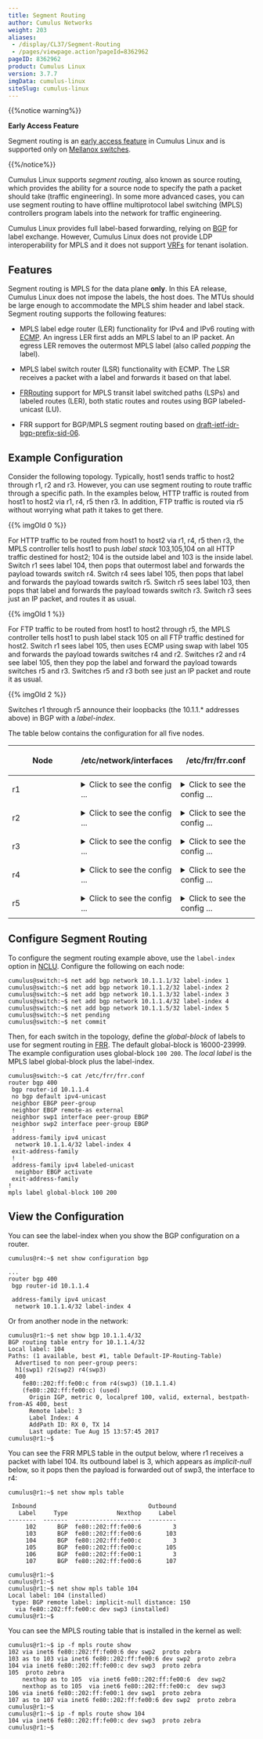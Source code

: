 ```yaml
---
title: Segment Routing
author: Cumulus Networks
weight: 203
aliases:
 - /display/CL37/Segment-Routing
 - /pages/viewpage.action?pageId=8362962
pageID: 8362962
product: Cumulus Linux
version: 3.7.7
imgData: cumulus-linux
siteSlug: cumulus-linux
---
```

{{%notice warning%}}

**Early Access Feature**

Segment routing is an [early access
feature](https://support.cumulusnetworks.com/hc/en-us/articles/202933878)
in Cumulus Linux and is supported only on [Mellanox
switches](https://cumulusnetworks.com/products/hardware-compatibility-list/?Brand=mellanox).

{{%/notice%}}

Cumulus Linux supports *segment routing,* also known as source routing,
which provides the ability for a source node to specify the path a
packet should take (traffic engineering). In some more advanced cases,
you can use segment routing to have offline multiprotocol label
switching (MPLS) controllers program labels into the network for traffic
engineering.

Cumulus Linux provides full label-based forwarding, relying on
[BGP](/cumulus-linux/Layer-3/Border-Gateway-Protocol-BGP) for label
exchange. However, Cumulus Linux does not provide LDP interoperability
for MPLS and it does not support
[VRFs](/cumulus-linux/Layer-3/Virtual-Routing-and-Forwarding-VRF) for
tenant isolation.

## Features

Segment routing is MPLS for the data plane **only**. In this EA release,
Cumulus Linux does not impose the labels, the host does. The MTUs should
be large enough to accommodate the MPLS shim header and label stack.
Segment routing supports the following features:

  - MPLS label edge router (LER) functionality for IPv4 and IPv6 routing
    with
    [ECMP](/cumulus-linux/Layer-3/Equal-Cost-Multipath-Load-Sharing-Hardware-ECMP).
    An ingress LER first adds an MPLS label to an IP packet. An egress
    LER removes the outermost MPLS label (also called *popping* the
    label).

  - MPLS label switch router (LSR) functionality with ECMP. The LSR
    receives a packet with a label and forwards it based on that label.

  - [FRRouting](/cumulus-linux/Layer-3/FRRouting-Overview/) support for
    MPLS transit label switched paths (LSPs) and labeled routes (LER),
    both static routes and routes using BGP labeled-unicast (LU).

  - FRR support for BGP/MPLS segment routing based on
    [draft-ietf-idr-bgp-prefix-sid-06](https://datatracker.ietf.org/doc/draft-ietf-idr-bgp-prefix-sid/).

## Example Configuration

Consider the following topology. Typically, host1 sends traffic to host2
through r1, r2 and r3. However, you can use segment routing to route
traffic through a specific path. In the examples below, HTTP traffic is
routed from host1 to host2 via r1, r4, r5 then r3. In addition, FTP
traffic is routed via r5 without worrying what path it takes to get
there.

{{% imgOld 0 %}}

For HTTP traffic to be routed from host1 to host2 via r1, r4, r5 then
r3, the MPLS controller tells host1 to push *label stack* 103,105,104 on
all HTTP traffic destined for host2; 104 is the outside label and 103 is
the inside label. Switch r1 sees label 104, then pops that outermost
label and forwards the payload towards switch r4. Switch r4 sees label
105, then pops that label and forwards the payload towards switch r5.
Switch r5 sees label 103, then pops that label and forwards the payload
towards switch r3. Switch r3 sees just an IP packet, and routes it as
usual.

{{% imgOld 1 %}}

For FTP traffic to be routed from host1 to host2 through r5, the MPLS
controller tells host1 to push label stack 105 on all FTP traffic
destined for host2. Switch r1 sees label 105, then uses ECMP using swap
with label 105 and forwards the payload towards switches r4 and r2.
Switches r2 and r4 see label 105, then they pop the label and forward
the payload towards switches r5 and r3. Switches r5 and r3 both see just
an IP packet and route it as usual.

{{% imgOld 2 %}}

Switches r1 through r5 announce their loopbacks (the 10.1.1.\* addresses
above) in BGP with a *label-index*.

The table below contains the configuration for all five nodes.

<table>
<colgroup>
<col style="width: 33%" />
<col style="width: 33%" />
<col style="width: 33%" />
</colgroup>
<thead>
<tr class="header">
<th><p>Node</p></th>
<th><p>/etc/network/interfaces</p></th>
<th><p>/etc/frr/frr.conf</p></th>
</tr>
</thead>
<tbody>
<tr class="odd">
<td><p>r1</p></td>
<td><details>
<summary>Click to see the config ... </summary>
<pre><code>auto lo
iface lo inet loopback
    address 10.1.1.1/32
 
auto swp2
iface swp2
    mpls-enable yes
 
auto swp4
iface swp4
    mpls-enable yes
 
auto swp10
iface swp10
    address 192.168.11.1/24
    mpls-enable yes
 
auto vagrant
iface vagrant inet dhcp
 
auto eth0
iface eth0 inet dhcp
 vrf mgmt
 
auto mgmt
iface mgmt
  address 127.0.0.1/8
  vrf-table auto</code></pre>
</details></td>
<td><details>
<summary>Click to see the config ... </summary>
<pre><code>frr version 4.0+cl3u9
frr defaults datacenter
hostname r1
username cumulus nopassword
!
service integrated-vtysh-config
!
log syslog informational
!
router bgp 65111
 bgp router-id 10.1.1.1
 no bgp default ipv4-unicast
 neighbor EBGP peer-group
 neighbor EBGP remote-as external
 neighbor swp2 interface peer-group EBGP
 neighbor swp4 interface peer-group EBGP
 !
 address-family ipv4 unicast
  network 10.1.1.1/32 label-index 1
  network 10.1.1.2/32 label-index 2
  network 10.1.1.3/32 label-index 3
  network 10.1.1.4/32 label-index 4
  network 10.1.1.5/32 label-index 5
 exit-address-family
 !
 address-family ipv4 labeled-unicast
  neighbor EBGP activate
 exit-address-family
!
mpls label global-block 100 200
!
line vty
!</code></pre>
</details></td>
</tr>
<tr class="even">
<td><p>r2</p></td>
<td><details>
<summary>Click to see the config ... </summary>
<pre><code>auto lo
iface lo inet loopback
    address 10.1.1.2/32
 
auto swp1
iface swp1
    mpls-enable yes
 
auto swp3
iface swp3
    mpls-enable yes
 
auto swp5
iface swp5
    mpls-enable yes
 
auto vagrant
iface vagrant inet dhcp
 
auto eth0
iface eth0 inet dhcp
 vrf mgmt
 
auto mgmt
iface mgmt
  address 127.0.0.1/8
  vrf-table auto</code></pre>
</details></td>
<td><details>
<summary>Click to see the config ... </summary>
<pre><code>frr version 4.0+cl3u9
frr defaults datacenter
hostname r2
username cumulus nopassword
!
service integrated-vtysh-config
!
log syslog informational
!
router bgp 65222
 bgp router-id 10.1.1.2
 no bgp default ipv4-unicast
 neighbor EBGP peer-group
 neighbor EBGP remote-as external
 neighbor swp1 interface peer-group EBGP
 neighbor swp3 interface peer-group EBGP
 neighbor swp5 interface peer-group EBGP
 !
 address-family ipv4 unicast
  network 10.1.1.1/32 label-index 1
  network 10.1.1.2/32 label-index 2
  network 10.1.1.3/32 label-index 3
  network 10.1.1.4/32 label-index 4
  network 10.1.1.5/32 label-index 5
 exit-address-family
 !
 address-family ipv4 labeled-unicast
  neighbor EBGP activate
 exit-address-family
!
mpls label global-block 100 200
!
line vty
!</code></pre>
</details></td>
</tr>
<tr class="odd">
<td><p>r3</p></td>
<td><details>
<summary>Click to see the config ... </summary>
<pre><code>auto lo
iface lo inet loopback
    address 10.1.1.3/32
 
auto swp2
iface swp2
    mpls-enable yes
 
auto swp5
iface swp5
    mpls-enable yes
 
auto swp10
iface swp10
    address 192.168.22.1/24
    mpls-enable yes
 
auto vagrant
iface vagrant inet dhcp
 
auto eth0
iface eth0 inet dhcp
 vrf mgmt
 
auto mgmt
iface mgmt
  address 127.0.0.1/8
  vrf-table auto</code></pre>
</details></td>
<td><details>
<summary>Click to see the config ... </summary>
<pre><code>frr version 4.0+cl3u9
frr defaults datacenter
hostname r3
username cumulus nopassword
!
service integrated-vtysh-config
!
log syslog informational
!
router bgp 65333
 bgp router-id 10.1.1.3
 no bgp default ipv4-unicast
 neighbor EBGP peer-group
 neighbor EBGP remote-as external
 neighbor swp2 interface peer-group EBGP
 neighbor swp5 interface peer-group EBGP
 !
 address-family ipv4 unicast
  network 10.1.1.1/32 label-index 1
  network 10.1.1.2/32 label-index 2
  network 10.1.1.3/32 label-index 3
  network 10.1.1.4/32 label-index 4
  network 10.1.1.5/32 label-index 5
 exit-address-family
 !
 address-family ipv4 labeled-unicast
  neighbor EBGP activate
 exit-address-family
!
mpls label global-block 100 200
!
line vty
!</code></pre>
</details></td>
</tr>
<tr class="even">
<td><p>r4</p></td>
<td><details>
<summary>Click to see the config ... </summary>
<pre><code>auto lo
iface lo inet loopback
    address 10.1.1.4/32
 
auto swp1
iface swp1
    mpls-enable yes
 
auto swp5
iface swp5
    mpls-enable yes
 
auto vagrant
iface vagrant inet dhcp
 
auto eth0
iface eth0 inet dhcp
 vrf mgmt
 
auto mgmt
iface mgmt
  address 127.0.0.1/8
  vrf-table auto</code></pre>
</details></td>
<td><details>
<summary>Click to see the config ... </summary>
<pre><code>frr version 4.0+cl3u9
frr defaults datacenter
hostname r4
username cumulus nopassword
!
service integrated-vtysh-config
!
log syslog informational
!
router bgp 65444
 bgp router-id 10.1.1.4
 no bgp default ipv4-unicast
 neighbor EBGP peer-group
 neighbor EBGP remote-as external
 neighbor swp1 interface peer-group EBGP
 neighbor swp5 interface peer-group EBGP
 !
 address-family ipv4 unicast
  network 10.1.1.1/32 label-index 1
  network 10.1.1.2/32 label-index 2
  network 10.1.1.3/32 label-index 3
  network 10.1.1.4/32 label-index 4
  network 10.1.1.5/32 label-index 5
 exit-address-family
 !
 address-family ipv4 labeled-unicast
  neighbor EBGP activate
 exit-address-family
!
mpls label global-block 100 200
!
line vty
!</code></pre>
</details></td>
</tr>
<tr class="odd">
<td><p>r5</p></td>
<td><details>
<summary>Click to see the config ... </summary>
<pre><code>auto lo
iface lo inet loopback
    address 10.1.1.5/32
 
auto swp2
iface swp2
    mpls-enable yes
 
auto swp5
iface swp5
    mpls-enable yes
 
auto swp10
iface swp10
    address 192.168.22.1/24
    mpls-enable yes
 
auto vagrant
iface vagrant inet dhcp
 
auto eth0
iface eth0 inet dhcp
 vrf mgmt
 
auto mgmt
iface mgmt
  address 127.0.0.1/8
  vrf-table auto</code></pre>
</details></td>
<td><details>
<summary>Click to see the config ... </summary>
<pre><code>frr version 4.0+cl3u9
frr defaults datacenter
hostname r5
username cumulus nopassword
!
service integrated-vtysh-config
!
log syslog informational
!
router bgp 65555
 bgp router-id 10.1.1.5
 no bgp default ipv4-unicast
 neighbor EBGP peer-group
 neighbor EBGP remote-as external
 neighbor swp2 interface peer-group EBGP
 neighbor swp3 interface peer-group EBGP
 neighbor swp5 interface peer-group EBGP
 !
 address-family ipv4 unicast
  network 10.1.1.1/32 label-index 1
  network 10.1.1.2/32 label-index 2
  network 10.1.1.3/32 label-index 3
  network 10.1.1.4/32 label-index 4
  network 10.1.1.5/32 label-index 5
 exit-address-family
 !
 !
 address-family ipv4 labeled-unicast
  neighbor EBGP activate
 exit-address-family
!
mpls label global-block 100 200
!
line vty
!</code></pre>
</details></td>
</tr>
</tbody>
</table>

## Configure Segment Routing

To configure the segment routing example above, use the `label-index`
option in
[NCLU](/cumulus-linux/System-Configuration/Network-Command-Line-Utility-NCLU).
Configure the following on each node:

    cumulus@switch:~$ net add bgp network 10.1.1.1/32 label-index 1
    cumulus@switch:~$ net add bgp network 10.1.1.2/32 label-index 2
    cumulus@switch:~$ net add bgp network 10.1.1.3/32 label-index 3
    cumulus@switch:~$ net add bgp network 10.1.1.4/32 label-index 4
    cumulus@switch:~$ net add bgp network 10.1.1.5/32 label-index 5
    cumulus@switch:~$ net pending
    cumulus@switch:~$ net commit

Then, for each switch in the topology, define the *global-block* of
labels to use for segment routing in
[FRR](/cumulus-linux/Layer-3/Configuring-FRRouting/). The default
global-block is 16000-23999. The example configuration uses global-block
`100 200`. The *local label* is the MPLS label global-block plus the
label-index.

    cumulus@switch:~$ cat /etc/frr/frr.conf
    router bgp 400
     bgp router-id 10.1.1.4
     no bgp default ipv4-unicast
     neighbor EBGP peer-group
     neighbor EBGP remote-as external
     neighbor swp1 interface peer-group EBGP
     neighbor swp2 interface peer-group EBGP
     !
     address-family ipv4 unicast
      network 10.1.1.4/32 label-index 4
     exit-address-family
     !
     address-family ipv4 labeled-unicast
      neighbor EBGP activate
     exit-address-family
    !
    mpls label global-block 100 200

## View the Configuration

You can see the label-index when you show the BGP configuration on a
router.

    cumulus@r4:~$ net show configuration bgp
     
    ...
    router bgp 400
     bgp router-id 10.1.1.4
     
     address-family ipv4 unicast
      network 10.1.1.4/32 label-index 4

Or from another node in the network:

    cumulus@r1:~$ net show bgp 10.1.1.4/32
    BGP routing table entry for 10.1.1.4/32
    Local label: 104
    Paths: (1 available, best #1, table Default-IP-Routing-Table)
      Advertised to non peer-group peers:
      h1(swp1) r2(swp2) r4(swp3)
      400
        fe80::202:ff:fe00:c from r4(swp3) (10.1.1.4)
        (fe80::202:ff:fe00:c) (used)
          Origin IGP, metric 0, localpref 100, valid, external, bestpath-from-AS 400, best
          Remote label: 3
          Label Index: 4
          AddPath ID: RX 0, TX 14
          Last update: Tue Aug 15 13:57:45 2017
    cumulus@r1:~$ 

You can see the FRR MPLS table in the output below, where r1 receives a
packet with label 104. Its outbound label is 3, which appears as
*implicit-null* below, so it pops then the payload is forwarded out of
swp3, the interface to r4:

    cumulus@r1:~$ net show mpls table
     
     Inbound                                Outbound
       Label     Type              Nexthop     Label
    --------  -------  -------------------  --------
         102      BGP  fe80::202:ff:fe00:6         3
         103      BGP  fe80::202:ff:fe00:6       103
         104      BGP  fe80::202:ff:fe00:c         3
         105      BGP  fe80::202:ff:fe00:c       105
         106      BGP  fe80::202:ff:fe00:1         3
         107      BGP  fe80::202:ff:fe00:6       107
     
    cumulus@r1:~$ 
    cumulus@r1:~$ 
    cumulus@r1:~$ net show mpls table 104
    Local label: 104 (installed)
     type: BGP remote label: implicit-null distance: 150
      via fe80::202:ff:fe00:c dev swp3 (installed)
    cumulus@r1:~$ 

You can see the MPLS routing table that is installed in the kernel as
well:

    cumulus@r1:~$ ip -f mpls route show
    102 via inet6 fe80::202:ff:fe00:6 dev swp2  proto zebra 
    103 as to 103 via inet6 fe80::202:ff:fe00:6 dev swp2  proto zebra 
    104 via inet6 fe80::202:ff:fe00:c dev swp3  proto zebra 
    105  proto zebra 
        nexthop as to 105  via inet6 fe80::202:ff:fe00:6  dev swp2
        nexthop as to 105  via inet6 fe80::202:ff:fe00:c  dev swp3
    106 via inet6 fe80::202:ff:fe00:1 dev swp1  proto zebra 
    107 as to 107 via inet6 fe80::202:ff:fe00:6 dev swp2  proto zebra  
    cumulus@r1:~$ 
    cumulus@r1:~$ ip -f mpls route show 104
    104 via inet6 fe80::202:ff:fe00:c dev swp3  proto zebra 
    cumulus@r1:~$ 

<article id="html-search-results" class="ht-content" style="display: none;">

</article>

<footer id="ht-footer">

</footer>

